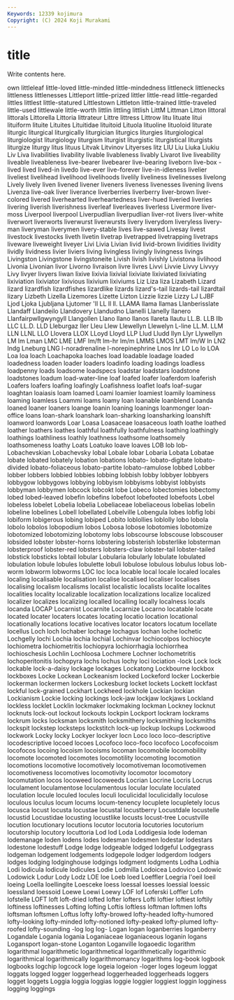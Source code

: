 ```yaml
---
Keywords: 12339 kojimura
Copyright: (C) 2024 Koji Murakami
---
```


# title

Write contents here.



own littleleaf little-loved little-minded
little-mindedness littleneck littlenecks littleness littlenesses Littleport little-prized littler little-read little-regarded
littles littlest little-statured Littlestown Littleton little-trained little-traveled little-used littlewale little-worth
littlin littling littlish LittM Littman Litton littoral littorals Littorella Littoria
littrateur Littre littress Littrow litu lituate litui lituiform lituite Lituites
Lituitidae lituitoid Lituola lituoline lituoloid liturate liturgic liturgical liturgically liturgician
liturgics liturgies liturgiological liturgiologist liturgiology liturgism liturgist liturgistic liturgistical liturgists
liturgize liturgy litus lituus Litvak Litvinov Lityerses litz LIU Liu
Liuka Liukiu Liv Liva livabilities livability livable livableness livably Livarot
live liveability liveable liveableness live-bearer livebearer live-bearing liveborn live-box -lived
lived lived-in livedo live-ever live-forever live-in-idleness livelier liveliest livelihead livelihood
livelihoods livelily liveliness livelinesses livelong Lively lively liven livened livener
liveners liveness livenesses livening livens Livenza live-oak liver liverance liverberries
liverberry liver-brown liver-colored livered liverhearted liverheartedness liver-hued liveried liveries livering
liverish liverishness liverleaf liverleaves liverless Livermore liver-moss Liverpool liverpool Liverpudlian
liverpudlian liver-rot livers liver-white liverwort liverworts liverwurst liverwursts livery liverydom
liveryless livery-man liveryman liverymen livery-stable lives live-sawed Livesay livest livestock
livestocks liveth livetin livetrap livetrapped livetrapping livetraps liveware liveweight liveyer
Livi Livia Livian livid livid-brown lividities lividity lividly lividness livier
liviers living livingless livingly livingness livings Livingston Livingstone livingstoneite Livish
livish livishly Livistona livlihood Livonia Livonian livor Livorno livraison livre
livres Livvi Livvie Livvy Livvyy Livy livyer livyers liwan lixive
lixivia lixivial lixiviate lixiviated lixiviating lixiviation lixiviator lixivious lixivium lixiviums
Liz Liza liza Lizabeth Lizard lizard lizardfish lizardfishes lizardlike lizards
lizard's-tail lizards-tail lizardtail lizary Lizbeth Lizella Lizemores Lizette Lizton Lizzie
lizzie Lizzy LJ LJBF Ljod Ljoka Ljubljana Ljutomer 'll LL
ll ll. LLAMA llama llamas Llanberisslate Llandaff Llandeilo Llandovery Llandudno
Llanelli Llanelly llanero Llanfairpwllgwyngyll Llangollen Llano llano llanos llareta llautu
LL.B. LLB llb LLC LL.D. LLD Lleburgaz ller Lleu Llew
Llewellyn Llewelyn L-line LL.M. LLM LLN LLNL LLO Llovera LLOX
LLoyd Lloyd LLP Llud Lludd llyn Llyr Llywellyn LM lm
Lman LMC LME LMF lm/ft lm-hr lm/m LMMS LMOS LMT
lm/W ln LN2 lndg Lneburg LNG l-noradrenaline l-norepinephrine Lnos lnr
LO Lo lo LOA Loa loa loach Loachapoka loaches load
loadable loadage loaded loadedness loaden loader loaders loadinfo loading loadings
loadless loadpenny loads loadsome loadspecs loadstar loadstars loadstone loadstones loadum
load-water-line loaf loafed loafer loaferdom loaferish Loafers loafers loafing loafingly
Loafishness loaflet loafs loaf-sugar loaghtan loaiasis loam loamed Loami loamier
loamiest loamily loaminess loaming loamless Loammi loams loamy loan loanable
loanblend Loanda loaned loaner loaners loange loanin loaning loanings loanmonger
loan-office loans loan-shark loanshark loan-sharking loansharking loanshift loanword loanwords Loar
Loasa Loasaceae loasaceous loath loathe loathed loather loathers loathes loathful
loathfully loathfulness loathing loathingly loathings loathliness loathly loathness loathsome loathsomely
loathsomeness loathy Loats Loatuko loave loaves LOB lob lob- Lobachevskian
Lobachevsky lobal Lobale lobar Lobaria Lobata Lobatae lobate lobated lobately
lobation lobations lobato- lobato-digitate lobato-divided lobato-foliaceous lobato-partite lobato-ramulose lobbed Lobber
lobber lobbers lobbied lobbies lobbing lobbish lobby lobbyer lobbyers lobbygow
lobbygows lobbying lobbyism lobbyisms lobbyist lobbyists lobbyman lobbymen lobcock lobcokt
lobe Lobeco lobectomies lobectomy lobed lobed-leaved lobefin lobefins lobefoot lobefooted
lobefoots Lobel lobeless lobelet Lobelia lobelia Lobeliaceae lobeliaceous lobelias lobelin
lobeline lobelines Lobell lobellated Lobelville Lobengula lobes lobfig lobi lobiform
lobigerous lobing lobiped Lobito loblollies loblolly lobo lobola lobolo lobolos
lobopodium lobos Lobosa lobose lobotomies lobotomize lobotomized lobotomizing lobotomy lobs
lobscourse lobscouse lobscouser lobsided lobster lobster-horns lobstering lobsterish lobsterlike lobsterman
lobsterproof lobster-red lobsters lobsters-claw lobster-tail lobster-tailed lobstick lobsticks lobtail lobular
Lobularia lobularly lobulate lobulated lobulation lobule lobules lobulette lobuli lobulose
lobulous lobulus lobus lob-worm lobworm lobworms LOC loc loca locable
local locale localed locales localing localisable localisation localise localised localiser
localises localising localism localisms localist localistic localists localite localites localities
locality localizable localization localizations localize localized localizer localizes localizing localled
localling locally localness locals locanda LOCAP Locarnist Locarnite Locarnize Locarno
locatable locate located locater locaters locates locating locatio location locational
locationally locations locative locatives locator locators locatum locellate locellus Loch
loch lochaber lochage lochagus lochan loche lochetic Lochgelly lochi Lochia
lochia lochial Lochinvar lochiocolpos lochiocyte lochiometra lochiometritis lochiopyra lochiorrhagia lochiorrhea
lochioschesis Lochlin Lochloosa Lochmere Lochner lochometritis lochoperitonitis lochopyra lochs lochus
lochy loci lociation -lock Lock lock lockable lock-a-daisy lockage lockages
Lockatong Lockbourne lockbox lockboxes Locke Lockean Lockeanism locked Lockeford locker
Lockerbie lockerman lockermen lockers Lockesburg locket lockets Lockett lockfast lockful
lock-grained Lockhart Lockheed lockhole Lockian lockian Lockianism Lockie locking lockings
lock-jaw lockjaw lockjaws Lockland lockless locklet Locklin lockmaker lockmaking lockman
Lockney locknut locknuts lock-out lockout lockouts lockpin Lockport lockram lockrams
lockrum locks locksman locksmith locksmithery locksmithing locksmiths lockspit lockstep locksteps
lockstitch lock-up lockup lockups Lockwood lockwork Locky locky Lockyer lockyer
locn Loco loco loco-descriptive locodescriptive locoed locoes Locofoco loco-foco locofoco
Locofocoism locofocos locoing locoism locoisms locoman locomobile locomobility locomote locomoted
locomotes locomotility locomoting locomotion locomotions locomotive locomotively locomotiveman locomotivemen locomotiveness
locomotives locomotivity locomotor locomotory locomutation locos locoweed locoweeds Locrian Locrine
Locris Locrus loculament loculamentose loculamentous locular loculate loculated loculation locule
loculed locules loculi loculicidal loculicidally loculose loculous loculus locum locums
locum-tenency locuplete locupletely locus locusca locust locusta locustae locustal locustberry
Locustdale locustelle locustid Locustidae locusting locustlike locusts locust-tree Locustville locution
locutionary locutions locutor locutoria locutories locutorium locutorship locutory locuttoria Lod
lod Loda Loddigesia lode lodeman lodemanage loden lodens lodes lodesman
lodesmen lodestar lodestars lodestone lodestuff Lodge lodge lodgeable lodged lodgeful
Lodgegrass lodgeman lodgement lodgements lodgepole lodger lodgerdom lodgers lodges lodging
lodginghouse lodgings lodgment lodgments Lodha Lodhia Lodi lodicula lodicule lodicules
Lodie Lodmilla Lodoicea Lodovico Lodowic Lodowick Lodur Lody Lodz LOE
loe Loeb loed Loeffler Loegria l'oeil loeil loeing Loella loellingite
Loesceke loess loessal loesses loessial loessic loessland loessoid Loewe Loewi
Loewy LOF lof Loferski Loffler Lofn lofstelle LOFT loft loft-dried
lofted lofter lofters Lofti loftier loftiest loftily loftiness loftinesses Lofting
lofting Loftis loftless loftman loftmen lofts loftsman loftsmen Loftus lofty
lofty-browed lofty-headed lofty-humored lofty-looking lofty-minded lofty-notioned lofty-peaked lofty-plumed lofty-roofed lofty-sounding
-log log log- Logan logan loganberries loganberry Logandale Logania logania
Loganiaceae loganiaceous loganin logans Logansport logan-stone Loganton Loganville logaoedic logarithm
logarithmal logarithmetic logarithmetical logarithmetically logarithmic logarithmical logarithmically logarithmomancy logarithms log-book
logbook logbooks logchip logcock loge logeia logeion -loger loges logeum
loggat loggats logged logger loggerhead loggerheaded loggerheads loggers logget loggets
Loggia loggia loggias loggie loggier loggiest loggin logginess logging loggings
